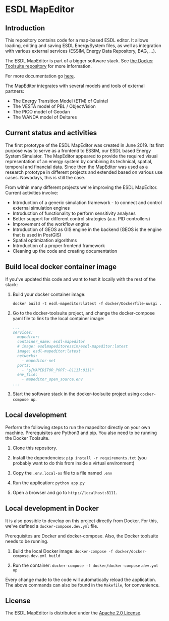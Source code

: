 # ESDL MapEditor

## Introduction

This repository contains code for a map-based ESDL editor. It allows loading, editing and saving ESDL EnergySystem files,
as well as integration with various external services (ESSIM, Energy Data Repository, BAG, ...).

The ESDL MapEditor is part of a bigger software stack. See [the Docker Toolsuite repository](https://github.com/ESDLMapEditorESSIM/docker-toolsuite) for more information.

For more documentation go [here](https://energytransition.gitbook.io/esdl/esdl-based-tools/mapeditor).

The MapEditor integrates with several models and tools of external partners:
- The Energy Transition Model (ETM) of Quintel
- The VESTA model of PBL / ObjectVision
- The PICO model of Geodan
- The WANDA model of Deltares

## Current status and activities

The first prototype of the ESDL MapEditor was created in June 2019. Its first purpose was to serve as a frontend to
ESSIM, our ESDL based Energy System Simulator. The MapEditor appeared to provide the required visual representation of
an energy system by combining its technical, spatial, temporal and financial data. Since then the MapEditor was
used as a research prototype in different projects and extended based on various use cases. Nowadays, this is still
the case.

From within many different projects we're improving the ESDL MapEditor. Current activities involve:
- Introduction of a generic simulation framework - to connect and control external simulation engines 
- Introduction of functionality to perform sensitivity analyses 
- Better support for different control strategies (a.o. PID controllers)
- Improvement of the workflow engine
- Introduction of GEOS as GIS engine in the backend (GEOS is the engine that is used in PostGIS)
- Spatial optimization algorithms
- Introduction of a proper frontend framework
- Cleaning up the code and creating documentation

## Build local docker container image

If you've updated this code and want to test it locally with the rest of the stack:

1. Build your docker container image:

   ```shell script
   docker build -t esdl-mapeditor:latest -f docker/Dockerfile-uwsgi .
   ```

2. Go to the docker-toolsuite project, and change the docker-compose yaml file to link to the local container image:

   ```yaml
   ...
   services:
     mapeditor:
     container_name: esdl-mapeditor
     # image: esdlmapeditoressim/esdl-mapeditor:latest
     image: esdl-mapeditor:latest
     networks:
       - mapeditor-net
     ports:
       - "${MAPEDITOR_PORT:-8111}:8111"
     env_file:
       - mapeditor_open_source.env
   ...
   ```

3. Start the software stack in the docker-toolsuite project using `docker-compose up`.

## Local development

Perform the following steps to run the mapeditor directly on your own machine. Prerequisites are Python3 and pip. You also need to be running the Docker Toolsuite.

1. Clone this repository.

2. Install the dependencies: `pip install -r requirements.txt` (you probably want to do this from inside a virtual environment)

3. Copy the `.env.local-os` file to a file named `.env`

4. Run the application: `python app.py`

5. Open a browser and go to `http://localhost:8111`.

## Local development in Docker

It is also possible to develop on this project directly from Docker. For this, we've defined a `docker-compose.dev.yml` file.

Prerequisites are Docker and docker-compose. Also, the Docker toolsuite needs to be running.

1. Build the local Docker image: `docker-compose -f docker/docker-compose.dev.yml build`

2. Run the container: `docker-compose -f docker/docker-compose.dev.yml up`

Every change made to the code will automatically reload the application. The above commands can also be found in the `Makefile`, for convenience.

## License

The ESDL MapEditor is distributed under the [Apache 2.0 License](http://www.apache.org/licenses/LICENSE-2.0).
